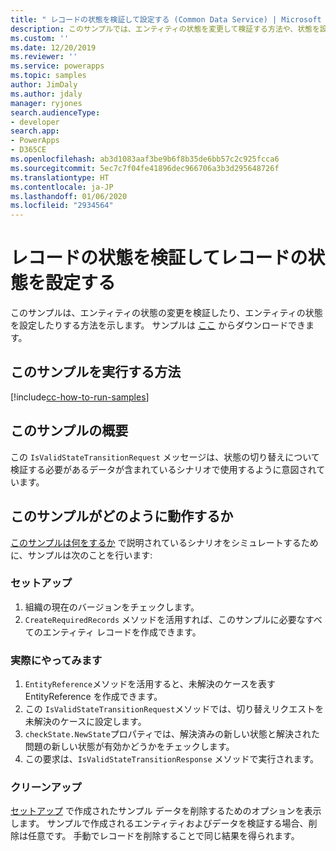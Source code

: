 ```yaml
---
title: " レコードの状態を検証して設定する (Common Data Service) | Microsoft Docs"
description: このサンプルでは、エンティティの状態を変更して検証する方法や、状態を設定する方法を示します。
ms.custom: ''
ms.date: 12/20/2019
ms.reviewer: ''
ms.service: powerapps
ms.topic: samples
author: JimDaly
ms.author: jdaly
manager: ryjones
search.audienceType:
- developer
search.app:
- PowerApps
- D365CE
ms.openlocfilehash: ab3d1083aaf3be9b6f8b35de6bb57c2c925fcca6
ms.sourcegitcommit: 5ec7c7f04fe41896dec966706a3b3d295648726f
ms.translationtype: HT
ms.contentlocale: ja-JP
ms.lasthandoff: 01/06/2020
ms.locfileid: "2934564"
---
```

# <a name="validate-record-state-and-set-the-state-of-record"></a>レコードの状態を検証してレコードの状態を設定する

このサンプルは、エンティティの状態の変更を検証したり、エンティティの状態を設定したりする方法を示します。 サンプルは [ここ](https://github.com/microsoft/PowerApps-Samples/tree/master/cds/orgsvc/C%23/ValidateandExecuteSavedQuery) からダウンロードできます。

## <a name="how-to-run-this-sample"></a>このサンプルを実行する方法

[!include[cc-how-to-run-samples](../../includes/cc-how-to-run-samples.md)]

## <a name="what-this-sample-does"></a>このサンプルの概要

この `IsValidStateTransitionRequest` メッセージは、状態の切り替えについて検証する必要があるデータが含まれているシナリオで使用するように意図されています。

## <a name="how-this-sample-works"></a>このサンプルがどのように動作するか

[このサンプルは何をするか](#what-this-sample-does) で説明されているシナリオをシミュレートするために、サンプルは次のことを行います:

### <a name="setup"></a>セットアップ

1. 組織の現在のバージョンをチェックします。
2. `CreateRequiredRecords` メソッドを活用すれば、このサンプルに必要なすべてのエンティティ レコードを作成できます。

### <a name="demonstrate"></a>実際にやってみます

1. `EntityReference`メソッドを活用すると、未解決のケースを表す EntityReference を作成できます。 
2. この `IsValidStateTransitionRequest`メソッドでは、切り替えリクエストを未解決のケースに設定します。
3. `checkState.NewState`プロパティでは、解決済みの新しい状態と解決された問題の新しい状態が有効かどうかをチェックします。
4. この要求は、`IsValidStateTransitionResponse` メソッドで実行されます。

### <a name="clean-up"></a>クリーンアップ

[セットアップ](#setup) で作成されたサンプル データを削除するためのオプションを表示します。 サンプルで作成されるエンティティおよびデータを検証する場合、削除は任意です。 手動でレコードを削除することで同じ結果を得られます。

